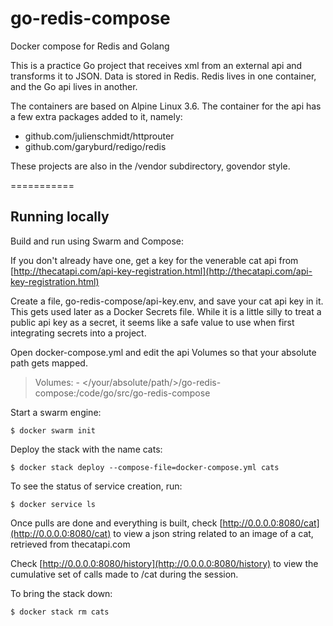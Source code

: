 # go-redis-compose
Docker compose for Redis and Golang

This is a practice Go project that receives xml from an external api and transforms it to JSON.  Data is stored in Redis.  Redis lives in one container, and the Go api lives in another.

The containers are based on Alpine Linux 3.6.  The container for the api has a few extra packages added to it, namely:
- github.com/julienschmidt/httprouter
- github.com/garyburd/redigo/redis

These projects are also in the /vendor subdirectory, govendor style.


===========


## Running locally

Build and run using Swarm and Compose:

If you don't already have one, get a key for the venerable cat api from
[http://thecatapi.com/api-key-registration.html](http://thecatapi.com/api-key-registration.html)

Create a file, go-redis-compose/api-key.env, and save your cat api key in it.  This gets used later as a Docker Secrets file.  While it is a little silly to treat a public api key as a secret, it seems like a safe value to use when first integrating secrets into a project.

Open docker-compose.yml and edit the api Volumes so that your absolute path gets mapped.

>Volumes:
>  \- </your/absolute/path/>/go-redis-compose\:/code/go/src/go-redis-compose

Start a swarm engine:

  `$ docker swarm init`


Deploy the stack with the name cats:

  `$ docker stack deploy --compose-file=docker-compose.yml cats`


To see the status of service creation, run:

  `$ docker service ls`


Once pulls are done and everything is built, check [http://0.0.0.0:8080/cat](http://0.0.0.0:8080/cat) to view a json string related to an image of a cat, retrieved from thecatapi.com

Check [http://0.0.0.0:8080/history](http://0.0.0.0:8080/history) to view the cumulative set of calls made to /cat during the session.


To bring the stack down:

  `$ docker stack rm cats`
